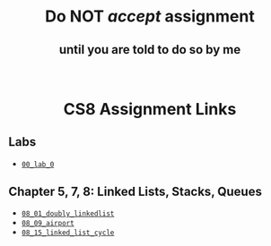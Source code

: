 # <p align="center">Do NOT _accept_ assignment </p>

## <p align="center">until you are told to do so by me</p>

<br/>

# <p align="center">CS8 Assignment Links</p>


## Labs

- [`00_lab_0`](assignments/00_lab_0/)


## Chapter 5, 7, 8: Linked Lists, Stacks, Queues

- [`08_01_doubly_linkedlist`](assignments/08_01_doubly_linkedlist/)
- [`08_09_airport`](assignments/08_09_airport/)
- [`08_15_linked_list_cycle`](assignments/08_15_linked_list_cycle/)


